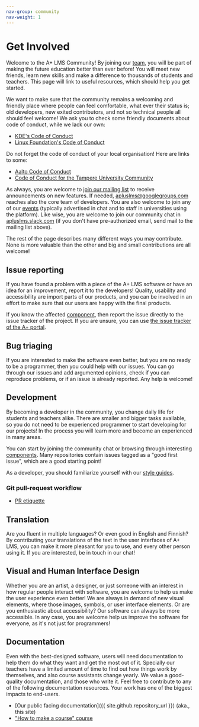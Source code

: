 ```yaml
---
nav-group: community
nav-weight: 1
---
```

# Get Involved

[//]: # (See following for help writing this page)
[//]: # (https://community.kde.org/Get_Involved)
[//]: # (https://www.gimp.org/develop/)

Welcome to the A+ LMS Community!
By joining our [team](../about/authors/), you will be part of making the future education better than ever before!
You will meet new friends, learn new skills and make a difference to thousands of students and teachers.
This page will link to useful resources, which should help you get started.

We want to make sure that the community remains a welcoming and friendly place where people can feel comfortable,
what ever their status is; old developers, new exited contributors, and not so technical people all should feel welcome!
We ask you to check some friendly documents about code of conduct, while we lack our own:

* [KDE's Code of Conduct](https://kde.org/code-of-conduct/)
* [Linux Foundation's Code of Conduct](https://www.linuxfoundation.org/code-of-conduct/)

Do not forget the code of conduct of your local organisation!
Here are links to some:

* [Aalto Code of Conduct](https://www.aalto.fi/en/aalto-university/code-of-conduct)
* [Code of Conduct for the Tampere University Community](https://www.tuni.fi/en/about-us/code-of-conduct)

As always, you are welcome to [join our mailing list](https://groups.google.com/forum/#!forum/apluslms) to receive announcements on new features.
If needed, <apluslms@googlegroups.com> reaches also the core team of developers.
You are also welcome to join any of our [events](../events/) (typically advertised in chat and to staff in universities using the platform).
Like wise, you are welcome to join our community chat in [apluslms.slack.com](https://apluslms.slack.com/) (if you don't have pre-authorized email, send mail to the mailing list above).

The rest of the page describes many different ways you may contribute.
None is more valuable than the other and big and small contributions are all welcome!


## Issue reporting

If you have found a problem with a piece of the A+ LMS software or have an idea for an improvement, report it to the developers!
Quality, usability and accessibility are import parts of our products, and you can be involved in an effort to make sure that our users are happy with the final products.

If you know the affected [component](../components/), then report the issue directly to the issue tracker of the project.
If you are unsure, you can use [the issue tracker of the A+ portal](https://github.com/apluslms/a-plus/issues).


## Bug triaging

If you are interested to make the software even better, but you are no ready to be a programmer, then you could help with our issues.
You can go through our issues and add argumented opinions, check if you can reproduce problems, or if an issue is already reported.
Any help is welcome!


## Development

By becoming a developer in the community, you change daily life for students and teachers alike.
There are smaller and bigger tasks available, so you do not need to be experienced programmer to start developing for our projects!
In the process you will learn more and become an experienced in many areas.

You can start by joining the community chat or browsing through interesting [components](../components/).
Many repositories contain issues tagged as a "good first issue", which are a good starting point!

As a developer, you should familiarize yourself with our [style guides](styleguides/).


### Git pull-request workflow

* [PR etiquette](https://gist.github.com/mikepea/863f63d6e37281e329f8)


## Translation

Are you fluent in multiple languages?
Or even good in English and Finnish?
By contributing your translations of the text in the user interfaces of A+ LMS, you can make it more pleasant for you to use, and every other person using it.
If you are interested, be in touch in our chat!


## Visual and Human Interface Design

Whether you are an artist, a designer, or just someone with an interest in how regular people interact with software, you are welcome to help us make the user experience even better!
We are always in demand of new visual elements, where those images, symbols, or user interface elements.
Or are you enthusiastic about accessibility?
Our software can always be more accessible.
In any case, you are welcome help us improve the software for everyone, as it's not just for programmers!


## Documentation

Even with the best-designed software, users will need documentation to help them do what they want and get the most out of it.
Specially our teachers have a limited amount of time to find out how things work by themselves, and also course assistants change yearly.
We value a good-quality documentation, and those who write it.
Feel free to contribute to any of the following documentation resources.
Your work has one of the biggest impacts to end-users.

* [Our public facing documentation]({{ site.github.repository_url }}) (aka., this site)
* ["How to make a course" course](https://github.com/apluslms/course-templates)

